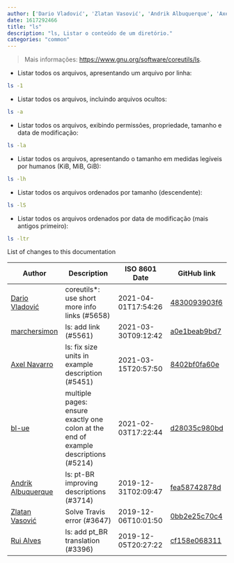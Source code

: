 ```yaml
---
author: ['Dario Vladović', 'Zlatan Vasović', 'Andrik Albuquerque', 'Axel Navarro', 'Rui Alves', 'bl-ue', 'marchersimon']
date: 1617292466
title: "ls"
description: "ls, Listar o conteúdo de um diretório."
categories: "common"
---
```

> Mais informações: <https://www.gnu.org/software/coreutils/ls>.

- Listar todos os arquivos, apresentando um arquivo por linha:

```bash
ls -1
```

- Listar todos os arquivos, incluindo arquivos ocultos:

```bash
ls -a
```

- Listar todos os arquivos, exibindo permissões, propriedade, tamanho e data de modificação:

```bash
ls -la
```

- Listar todos os arquivos, apresentando o tamanho em medidas legíveis por humanos (KiB, MiB, GiB):

```bash
ls -lh
```

- Listar todos os arquivos ordenados por tamanho (descendente):

```bash
ls -lS
```

- Listar todos os arquivos ordenados por data de modificação (mais antigos primeiro):

```bash
ls -ltr
```
List of changes to this documentation


Author | Description | ISO 8601 Date | GitHub link
------|-----|-----|-----
[Dario Vladović](mailto:d.vladimyr@gmail.com) | coreutils*: use short more info links (#5658) | 2021-04-01T17:54:26 | [4830093903f6](https://github.com/tldr-pages/tldr/commit/4830093903f66ccf3ebbc2ecf477286e45edac59)
[marchersimon](mailto:50295997+marchersimon@users.noreply.github.com) | ls: add link (#5561) | 2021-03-30T09:12:42 | [a0e1beab9bd7](https://github.com/tldr-pages/tldr/commit/a0e1beab9bd704de488fefaca86d0c5e20a7a03b)
[Axel Navarro](mailto:navarroaxel@gmail.com) | ls: fix size units in example description (#5451) | 2021-03-15T20:57:50 | [8402bf0fa60e](https://github.com/tldr-pages/tldr/commit/8402bf0fa60e2e1d94b94c75aeceba8ed40fc409)
[bl-ue](mailto:54780737+bl-ue@users.noreply.github.com) | multiple pages: ensure exactly one colon at the end of example descriptions (#5214) | 2021-02-03T17:22:44 | [d28035c980bd](https://github.com/tldr-pages/tldr/commit/d28035c980bde01b9168e76442fe564dc82ae5b7)
[Andrik Albuquerque](mailto:andrik.albuquerque@gmail.com) | ls: pt-BR improving descriptions (#3714) | 2019-12-31T02:09:47 | [fea58742878d](https://github.com/tldr-pages/tldr/commit/fea58742878dca74ad1cc38d26e2bd4a9af38c48)
[Zlatan Vasović](mailto:zlatanvasovic@gmail.com) | Solve Travis error (#3647) | 2019-12-06T10:01:50 | [0bb2e25c70c4](https://github.com/tldr-pages/tldr/commit/0bb2e25c70c45eb0b3342acfa936c7d4315e7e1b)
[Rui Alves](mailto:up201606746@fe.up.pt) | ls: add pt_BR translation (#3396) | 2019-12-05T20:27:22 | [cf158e068311](https://github.com/tldr-pages/tldr/commit/cf158e068311416788300bba40edae7bd9faf28f)

